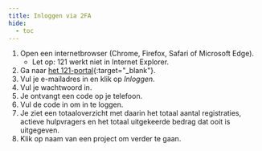 ```yaml
---
title: Inloggen via 2FA
hide:
  - toc
---
```


1. Open een internetbrowser (Chrome, Firefox, Safari of Microsoft Edge).
    - Let op: 121 werkt niet in Internet Explorer.
2. Ga naar [het 121-portal](https://new.portal.nlrc.121.global){:target="_blank"}.
3. Vul je e-mailadres in en klik op *Inloggen*.
4. Vul je wachtwoord in.
5. Je ontvangt een code op je telefoon.
6. Vul de code in om in te loggen.
7. Je ziet een totaaloverzicht met daarin het totaal aantal registraties, actieve hulpvragers en het totaal uitgekeerde bedrag dat ooit is uitgegeven.
8. Klik op naam van een project om verder te gaan.

